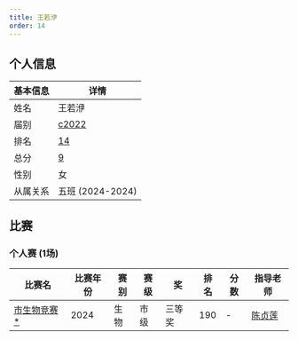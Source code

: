 ```yaml
---
title: 王若洢
order: 14
---
```

## 个人信息
| 基本信息 | 详情 |
| --- | --- |
| 姓名 | 王若洢 |
| 届别 | [c2022](/players/c2022/) |
| 排名 | [14](/share/得分计算.html) |
| 总分 | [9](/share/得分计算.html) |
| 性别 | 女 |
| 从属关系 | 五班 (2024-2024) |

## 比赛

### 个人赛 (1场)
| 比赛名 | 比赛年份 | 赛别 | 赛级 | 奖 | 排名 | 分数 | 指导老师 |
| ---- | ---- | ---- | ---- | ---- | ---- | ---- | ---- |
| [市生物竞赛](/games/2024/市生物竞赛.md)[ *](/share/特殊比赛.html) | 2024 | 生物 | 市级 | 三等奖 | 190 | - | [陈贞莲](/teachers/陈贞莲.html) |
